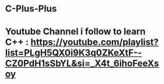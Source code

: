 # C-Plus-Plus

# Youtube Channel i follow to learn C++ : https://youtube.com/playlist?list=PLgH5QX0i9K3q0ZKeXtF--CZ0PdH1sSbYL&si=_X4t_6ihoFeeXsoy
